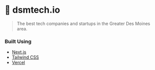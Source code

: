 # 🚀 dsmtech.io

> The best tech companies and startups in the Greater Des Moines area.

### Built Using

- [Next.js](https://nextjs.org/)
- [Tailwind CSS](https://tailwindcss.com)
- [Vercel](https://vercel.com)
